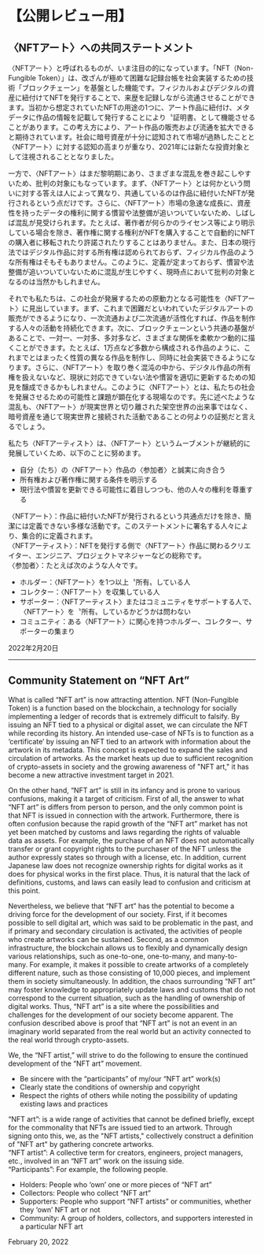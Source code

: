 ﻿# 【公開レビュー用】

## 〈NFTアート〉への共同ステートメント

〈NFTアート〉と呼ばれるものが、いま注目の的になっています。「NFT（Non-Fungible Token）」は、改ざんが極めて困難な記録台帳を社会実装するための技術「ブロックチェーン」を基盤とした機能です。フィジカルおよびデジタルの資産に紐付けてNFTを発行することで、来歴を記録しながら流通させることができます。当初から想定されていたNFTの用途の1つに、アート作品に紐付け、メタデータに作品の情報を記載して発行することにより〝証明書〟として機能させることがあります。この考え方により、アート作品の販売および流通を拡大できると期待されています。社会に暗号資産が十分に認知されて市場が過熱したことと〈NFTアート〉に対する認知の高まりが重なり、2021年には新たな投資対象として注視されることとなりました。

一方で、〈NFTアート〉はまだ黎明期にあり、さまざまな混乱を巻き起こしやすいため、批判の対象にもなっています。まず、〈NFTアート〉とは何かという問いに対する答えは人によって異なり、共通しているのは作品に紐付いたNFTが発行されるという点だけです。さらに、〈NFTアート〉市場の急速な成長に、資産性を持ったデータの権利に関する慣習や法整備が追いついていないため、しばしば混乱が見受けられます。たとえば、著作者が何らかのライセンス等により明示している場合を除き、著作権に関する権利がNFTを購入することで自動的にNFTの購入者に移転されたり許諾されたりすることはありません。また、日本の現行法ではデジタル作品に対する所有権は認められておらず、フィジカル作品のような所有権はそもそもありません。このように、定義が定まっておらず、慣習や法整備が追いついていないために混乱が生じやすく、現時点において批判の対象となるのは当然かもしれません。

それでも私たちは、この社会が発展するための原動力となる可能性を〈NFTアート〉に見出しています。まず、これまで困難だといわれていたデジタルアートの販売ができるようになり、一次流通および二次流通が活性化すれば、作品を制作する人々の活動を持続化できます。次に、ブロックチェーンという共通の基盤があることで、一対一、一対多、多対多など、さまざまな関係を柔軟かつ動的に描くことができます。たとえば、1万点など多数から構成される作品のように、これまでとはまったく性質の異なる作品を制作し、同時に社会実装できるようになります。さらに、〈NFTアート〉を取り巻く混沌の中から、デジタル作品の所有権を扱えないなど、現状に対応できていない法や慣習を適切に更新するための知見を醸成できるかもしれません。このように〈NFTアート〉とは、私たちの社会を発展させるための可能性と課題が顕在化する現場なのです。先に述べたような混乱も、〈NFTアート〉が現実世界と切り離された架空世界の出来事ではなく、暗号資産を通じて現実世界と接続された活動であることの何よりの証拠だと言えるでしょう。

私たち〈NFTアーティスト〉は、〈NFTアート〉というムーブメントが継続的に発展していくため、以下のことに努めます。

* 自分（たち）の〈NFTアート〉作品の〈参加者〉と誠実に向き合う
* 所有権および著作権に関する条件を明示する
* 現行法や慣習を更新できる可能性に着目しつつも、他の人々の権利を尊重する


〈NFTアート〉：作品に紐付いたNFTが発行されるという共通点だけを除き、簡潔には定義できない多様な活動です。このステートメントに署名する人々により、集合的に定義されます。  
〈NFTアーティスト〉：NFTを発行する側で〈NFTアート〉作品に関わるクリエイター、エンジニア、プロジェクトマネジャーなどの総称です。  
〈参加者〉：たとえば次のような人々です。

* ホルダー：〈NFTアート〉を1つ以上〝所有〟している人
* コレクター：〈NFTアート〉を収集している人
* サポーター：〈NFTアーティスト〉またはコミュニティをサポートする人で、〈NFTアート〉を〝所有〟しているかどうかは問わない
* コミュニティ：ある〈NFTアート〉に関心を持つホルダー、コレクター、サポーターの集まり


2022年2月20日

---

## Community Statement on “NFT Art”

What is called “NFT art” is now attracting attention. NFT (Non-Fungible Token) is a function based on the blockchain, a technology for socially implementing a ledger of records that is extremely difficult to falsify. By issuing an NFT tied to a physical or digital asset, we can circulate the NFT while recording its history. An intended use-case of NFTs is to function as a ‘certificate’ by issuing an NFT tied to an artwork with information about the artwork in its metadata. This concept is expected to expand the sales and circulation of artworks. As the market heats up due to sufficient recognition of crypto-assets in society and the growing awareness of "NFT art," it has become a new attractive investment target in 2021.

On the other hand, “NFT art” is still in its infancy and is prone to various confusions, making it a target of criticism. First of all, the answer to what “NFT art” is differs from person to person, and the only common point is that NFT is issued in connection with the artwork. Furthermore, there is often confusion because the rapid growth of the “NFT art” market has not yet been matched by customs and laws regarding the rights of valuable data as assets. For example, the purchase of an NFT does not automatically transfer or grant copyright rights to the purchaser of the NFT unless the author expressly states so through with a license, etc. In addition, current Japanese law does not recognize ownership rights for digital works as it does for physical works in the first place. Thus, it is natural that the lack of definitions, customs, and laws can easily lead to confusion and criticism at this point.

Nevertheless, we believe that “NFT art” has the potential to become a driving force for the development of our society. First, if it becomes possible to sell digital art, which was said to be problematic in the past, and if primary and secondary circulation is activated, the activities of people who create artworks can be sustained. Second, as a common infrastructure, the blockchain allows us to flexibly and dynamically design various relationships, such as one-to-one, one-to-many, and many-to-many. For example, it makes it possible to create artworks of a completely different nature, such as those consisting of 10,000 pieces, and implement them in society simultaneously. In addition, the chaos surrounding “NFT art” may foster knowledge to appropriately update laws and customs that do not correspond to the current situation, such as the handling of ownership of digital works. Thus, “NFT art” is a site where the possibilities and challenges for the development of our society become apparent. The confusion described above is proof that “NFT art” is not an event in an imaginary world separated from the real world but an activity connected to the real world through crypto-assets.

We, the “NFT artist,” will strive to do the following to ensure the continued development of the “NFT art” movement.

* Be sincere with the “participants” of my/our “NFT art” work(s)
* Clearly state the conditions of ownership and copyright
* Respect the rights of others while noting the possibility of updating existing laws and practices


“NFT art”: is a wide range of activities that cannot be defined briefly, except for the commonality that NFTs are issued tied to an artwork. Through signing onto this, we, as the "NFT artists," collectively construct a definition of "NFT art" by gathering concrete artworks.  
“NFT artist”: A collective term for creators, engineers, project managers, etc., involved in an “NFT art” work on the issuing side.  
“Participants”: For example, the following people.

* Holders: People who ‘own’ one or more pieces of “NFT art”
* Collectors: People who collect “NFT art”
* Supporters: People who support “NFT artists” or communities, whether they ‘own’ NFT art or not
* Community: A group of holders, collectors, and supporters interested in a particular NFT art


February 20, 2022
